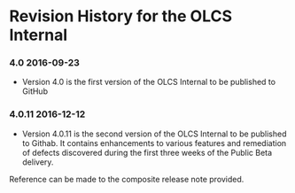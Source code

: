 # Revision History for the OLCS Internal ### 4.0 2016-09-23- Version 4.0 is the first version of the OLCS Internal to be published to GitHub### 4.0.11	2016-12-12

- Version 4.0.11 is the second version of the OLCS Internal to be published to Githab.  It contains enhancements to various features and remediation of defects discovered during the first three weeks of the Public Beta delivery.

Reference can be made to the composite release note provided.
